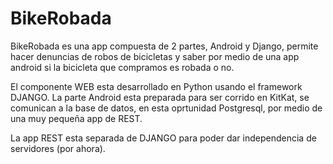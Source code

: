 # BikeRobada

BikeRobada es una app compuesta de 2 partes, Android y Django, permite hacer denuncias de robos de bicicletas y saber por medio de una app android si la bicicleta que compramos es robada o no.

El componente WEB esta desarrollado en Python usando el framework DJANGO. La parte Android esta preparada para ser corrido en KitKat, se comunican a la base de datos, en esta oprtunidad Postgresql, por medio de una muy pequeña app de REST.

La app REST esta separada de DJANGO para poder dar independencia de servidores (por ahora).

